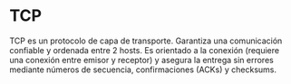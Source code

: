 # TCP

TCP es un protocolo de capa de transporte. Garantiza una comunicación confiable y ordenada entre 2 hosts. Es orientado a la conexión (requiere una conexión entre emisor y receptor) y asegura la entrega sin errores mediante números de secuencia, confirmaciones (ACKs) y checksums.
